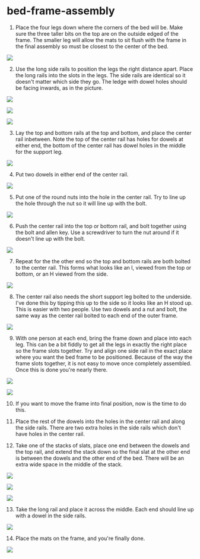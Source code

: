 # bed-frame-assembly

1) Place the four legs down where the corners of the bed will be. Make sure the three taller bits on the top are on the outside edged of the frame. The smaller leg will allow the mats to sit flush with the frame in the final assembly so must be closest to the center of the bed.

![](/Bed-frame-assembly-001/IMG_20220219_1149160.jpg?raw=true)

2) Use the long side rails to position the legs the right distance apart. Place the long rails into the slots in the legs. The side rails are identical so it doesn't matter which side they go. The ledge with dowel holes should be facing inwards, as in the picture.

![](/Bed-frame-assembly-001/IMG_20220219_1149074.jpg?raw=true)

![](/Bed-frame-assembly-001/IMG_20220219_1148285.jpg?raw=true)

![](/Bed-frame-assembly-001/IMG_20220219_1148164.jpg?raw=true)

3) Lay the top and bottom rails at the top and bottom, and place the center rail inbetween. Note the top of the center rail has holes for dowels at either end, the bottom of the center rail has dowel holes in the middle for the support leg.

![](/Bed-frame-assembly-001/IMG_20220219_1145577.jpg?raw=true)

4) Put two dowels in either end of the center rail. 

![](/Bed-frame-assembly-001/IMG_20220219_1145299.jpg?raw=true)

5) Put one of the round nuts into the hole in the center rail. Try to line up the hole through the nut so it will line up with the bolt. 

![](/Bed-frame-assembly-001/IMG_20220219_1143359.jpg?raw=true)

6) Push the center rail into the top or bottom rail, and bolt together using the bolt and allen key. Use a screwdriver to turn the nut around if it doesn't line up with the bolt. 

![](/Bed-frame-assembly-001/IMG_20220219_1145356.jpg?raw=true)

7) Repeat for the the other end so the top and bottom rails are both bolted to the center rail. This forms what looks like an I, viewed from the top or bottom, or an H viewed from the side. 

![](/Bed-frame-assembly-001/IMG_20220219_1145577.jpg?raw=true)

8) The center rail also needs the short support leg bolted to the underside. I've done this by tipping this up to the side so it looks like an H stood up. This is easier with two people. Use two dowels and a nut and bolt, the same way as the center rail bolted to each end of the outer frame.

![](/Bed-frame-assembly-001/IMG_20220219_1143214.jpg?raw=true)

9) With one person at each end, bring the frame down and place into each leg. This can be a bit fiddly to get all the legs in exactly the right place so the frame slots together. Try and align one side rail in the exact place where you want the bed frame to be positioned. Because of the way the frame slots together, it is not easy to move once completely assembled. Once this is done you're nearly there.

![](/Bed-frame-assembly-001/IMG_20220219_1134540.jpg?raw=true)

![](/Bed-frame-assembly-001/IMG_20220219_1131293.jpg?raw=true)

10) If you want to move the frame into final position, now is the time to do this. 
 
11) Place the rest of the dowels into the holes in the center rail and along the side rails. There are two extra holes in the side rails which don't have holes in the center rail. 

12) Take one of the stacks of slats, place one end between the dowels and the top rail, and extend the stack down so the final slat at the other end is between the dowels and the other end of the bed. There will be an extra wide space in the middle of the stack. 

![](/Bed-frame-assembly-001/IMG_20220219_1128507.jpg?raw=true)

![](/Bed-frame-assembly-001/IMG_20220219_1126086.jpg?raw=true)

![](/Bed-frame-assembly-001/IMG_20220219_1125565.jpg?raw=true)

13) Take the long rail and place it across the middle. Each end should line up with a dowel in the side rails.

![](/Bed-frame-assembly-001/IMG_20220219_1125110.jpg?raw=true)

14) Place the mats on the frame, and you're finally done.

![](/Bed-frame-assembly-001/IMG_20220219_1123253.jpg?raw=true)
